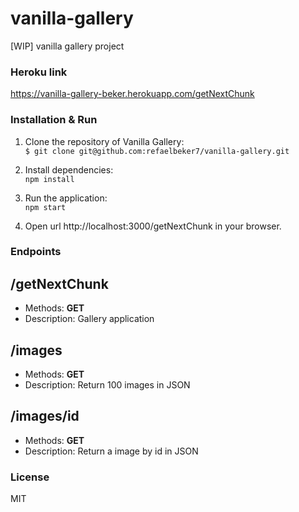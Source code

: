 # vanilla-gallery
[WIP] vanilla gallery project

### Heroku link
https://vanilla-gallery-beker.herokuapp.com/getNextChunk


### Installation & Run

1. Clone the repository of Vanilla Gallery: <br />
```$ git clone git@github.com:refaelbeker7/vanilla-gallery.git```

2. Install dependencies: <br />
```npm install```

3. Run the application: <br />
```npm start```

4. Open url http://localhost:3000/getNextChunk in your browser.

### Endpoints

/getNextChunk
---
- Methods: **GET**
- Description: Gallery application

/images
---
- Methods: **GET**
- Description: Return 100 images in JSON

/images/id
---
- Methods: **GET**
- Description: Return a image by id in JSON


### License
MIT


